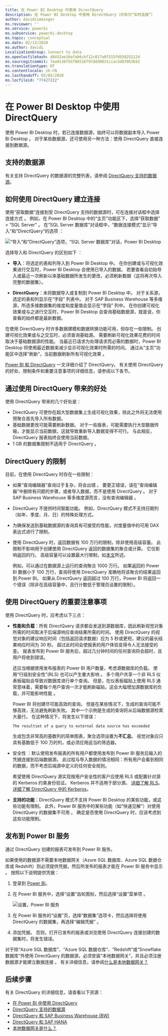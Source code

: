 ```yaml
---
title: 在 Power BI Desktop 中使用 DirectQuery
description: 在 Power BI Desktop 中使用 DirectQuery（亦称为“实时连接”）
author: davidiseminger
ms.reviewer: ''
ms.service: powerbi
ms.subservice: powerbi-desktop
ms.topic: conceptual
ms.date: 02/13/2020
ms.author: davidi
LocalizationGroup: Connect to data
ms.openlocfilehash: d8432ae10afab6cbf12c017a8f315fd55825212d
ms.sourcegitcommit: 7aa0136f93f88516f97ddd8031ccac5d07863b92
ms.translationtype: HT
ms.contentlocale: zh-CN
ms.lasthandoff: 05/05/2020
ms.locfileid: "77427222"
---
```

# <a name="use-directquery-in-power-bi-desktop"></a>在 Power BI Desktop 中使用 DirectQuery
使用 Power BI Desktop 时，若已连接数据源，始终可以将数据副本导入 Power BI Desktop  。 对于某些数据源，还可使用另一种方法：使用 DirectQuery 直接连接到数据源。

## <a name="supported-data-sources"></a>支持的数据源
有关支持 DirectQuery 的数据源的完整列表，请参阅 [DirectQuery 支持的数据源](power-bi-data-sources.md)。

## <a name="how-to-connect-using-directquery"></a>如何使用 DirectQuery 建立连接
使用“获取数据”连接到受 DirectQuery 支持的数据源时，可在连接对话框中选择连接方式  。 例如，在 Power BI Desktop 中的“主页”功能区下，选择“获取数据” > “SQL Server”    。 在“SQL Server 数据库”对话框中，“数据连接模式”显示“导入”和“DirectQuery”的选项     ：

![“导入”和“DirectQuery”选项，“SQL Server 数据库”对话，Power BI Desktop](media/desktop-use-directquery/directquery_sqlserverdb.png)

选择导入和 DirectQuery 的区别如下   ：

- **导入**：将选定的表和列导入到 Power BI Desktop 中。 在你创建或与可视化效果进行交互时，Power BI Desktop 会使用已导入的数据。 若要查看自初始导入或最近一次刷新以来基础数据所发生的更改，必须刷新数据（这将再次导入完整的数据集）。

- **DirectQuery**：未将数据导入或复制到 Power BI Desktop 中。 对于关系源，选定的表和列显示在“字段”  列表中。 对于 SAP Business Warehouse 等多维源，所选多维数据集的维度和度量值会显示在“字段”  列中。 在你创建可视化效果或与之进行交互时，Power BI Desktop 会查询基础数据源，就是说，你查看的始终都是最新数据。

在使用 DirectQuery 时许多数据建模和数据转换功能可用，但存在一些限制。 创建可视化效果或与之交互时，必须查询基础源。 需要刷新可视化效果花费的时间取决于基础数据源的性能。 当最近已请求为处理请求而必需的数据时，Power BI Desktop 将使用最近数据来减少显示可视化效果时所需的时间。 通过从“主页”功能区中选择“刷新”，当前数据刷新所有可视化效果   。

[Power BI 和 DirectQuery](desktop-directquery-about.md) 一文详细介绍了 DirectQuery。 有关使用 DirectQuery 的好处、限制条件和重要注意事项的详细信息，请参阅以下各节。

## <a name="benefits-of-using-directquery"></a>通过使用 DirectQuery 带来的好处
使用 DirectQuery 带来的几个好处是：

- DirectQuery 可使你在超大型数据集上生成可视化效果，除此之外将无法使用预聚合首先导入所有数据。
- 基础数据更改可能需要刷新数据。 对于一些报表，可能需要执行大型数据传输，才能显示当前数据，这就导致重新导入数据变得不可行。 与此相反，DirectQuery 报表始终会使用当前数据。
- 1 GB 的数据集限制不适用于 DirectQuery  。

## <a name="limitations-of-directquery"></a>DirectQuery 的限制
目前，在使用 DirectQuery 时存在一些限制：

- 如果“查询编辑器”查询过于复杂，将会出错  。 要更正错误，请在“查询编辑器”中删除有问题的步骤，或者导入数据，而不是使用 DirectQuery   。 对于 SAP Business Warehouse 等多维度源而言，没有查询编辑器  。

- DirectQuery 不提供时间智能功能。 例如，DirectQuery 模式不支持日期列（如年、季度、月、日）的特殊处理方式。

- 为确保发送到基础数据源的查询具有可接受的性能，对度量值中的可用 DAX 表达式进行了限制。

- 使用 DirectQuery 时，返回数据有 100 万行的限制，除非使用高级容量。 此限制不影响用于创建使用 DirectQuery 返回的数据集的聚合或计算。 它仅影响返回的行。 高级容量可以设置最大行限制，如[本文](https://powerbi.microsoft.com/blog/five-new-power-bi-premium-capacity-settings-is-available-on-the-portal-preloaded-with-default-values-admin-can-review-and-override-the-defaults-with-their-preference-to-better-fence-their-capacity/)所述。 

    例如，可以通过在数据源上运行的查询聚合 1000 万行。 如果返回的 Power BI 数据小于 100 万行，查询将使用 DirectQuery 准确地将该聚合的结果返回到 Power BI。 如果从 DirectQuery 返回超过 100 万行，Power BI 将返回一个错误（除非在高级容量中，且行计数低于管理员设置的限制）。

## <a name="important-considerations-when-using-directquery"></a>使用 DirectQuery 的重要注意事项
使用 DirectQuery 时，应考虑以下三点：

- **性能和负载**：所有 DirectQuery 请求都会发送到源数据库，因此刷新视觉对象所需的时间取决于后端源响应查询结果所需的时间。 使用 DirectQuery 的视觉对象的建议响应时间（包括返回请求数据）应为 5 秒或更短，建议的最长结果响应时间为 30 秒。 超过此时间会使报表的用户体验变得令人无法接受的差。 报表发布到 Power BI 服务后，超过几分钟时间的任何查询将会超时，且用户将收到错误。
  
    还应当根据使用发布报表的 Power BI 用户数量，考虑源数据库的负载。 使用“行级别安全性”(RLS) 也可以产生重大影响  。 多个用户共享一个非 RLS 仪表板磁贴会导致对数据库进行单个查询。 但是，在仪表板磁贴上使用 RLS 通常意味着，需要每个用户查询一次才能刷新磁贴，这会大幅增加源数据库的负载，并可能影响性能  。
  
    Power BI 将创建尽可能高效的查询。 但是在某些情况下，生成的查询可能不够高效，无法避免刷新失败。 其中一个示例是生成的查询将从后端数据源检索大量行。 在这种情况下，将发生以下错误：

    ```output
    The resultset of a query to external data source has exceeded
    ```
  
    生成包含非常高的基数列的简单图表，聚合选项设置为**不汇总**。 视觉对象应只具有基数低于 100 万的列，或必须应用适当的筛选器。

- 安全性  ：默认使用发布报表的所有用户都使用发布到 Power BI 服务后输入的凭据连接到后端数据源。 此过程与导入数据的情况相同：所有用户会看到相同的数据，而不考虑后端源中定义的任何安全规则。

    希望使用 DirectQuery 源实现按用户安全性的客户应使用 RLS 或配置针对源的 Kerberos 约束身份验证。 Kerberos 并不适用于部分源。 [详细了解 RLS](service-admin-rls.md)。 [详细了解 DirectQuery 中的 Kerberos](service-gateway-sso-kerberos.md)。

- **支持的功能**：DirectQuery 模式不支持 Power BI Desktop 的某些功能，或这些功能有限制。 此外，Power BI 服务中的某些功能（如“快速见解”）对使用 DirectQuery 的数据集不可用  。 确定是否使用 DirectQuery 时，应该考虑到这些功能限制。

## <a name="publish-to-the-power-bi-service"></a>发布到 Power BI 服务
通过 DirectQuery 创建的报表可发布到 Power BI 服务。

如果使用的数据源不需要本地数据网关（Azure SQL 数据库、Azure SQL 数据仓库或 Redshift）则必须提供凭据，然后所发布的报表才能在 Power BI 服务中显示     。 按照以下说明提供凭据：

1. 登录到 [Power BI](https://www.powerbi.com/)。
2. 在 Power BI 服务中，选择“设置”齿轮图标，然后选择“设置”菜单项   。

    ![设置，Power BI 服务](media/desktop-use-directquery/directquery_pbiservicesettings.png)

3. 在 Power BI 服务的“设置”页，选择“数据集”选项卡，然后选择将使用 DirectQuery 的数据集，再选择“编辑凭据”    。

4. 添加凭据。 否则，打开已发布的报表或浏览使用 DirectQuery 连接创建的数据集时，将发生错误。

对于除“Azure SQL 数据库”、“Azure SQL 数据仓库”、“Redshift”或“Snowflake 数据库”外使用 DirectQuery 的数据源，必须安装“本地数据网关”，并且必须注册数据源才能建立数据连接      。 有关详细信息，请参阅[什么是本地数据网关？](service-gateway-onprem.md)

## <a name="next-steps"></a>后续步骤
有关 DirectQuery 的详细信息，请查看以下资源：

- [在 Power BI 中使用 DirectQuery](desktop-directquery-about.md)
- [DirectQuery 支持的数据源](power-bi-data-sources.md)
- [DirectQuery 和 SAP Business Warehouse (BW)](desktop-directquery-sap-bw.md)
- [DirectQuery 和 SAP HANA](desktop-directquery-sap-hana.md)
- [本地数据网关是什么？](service-gateway-onprem.md)

